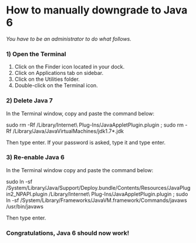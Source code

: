 How to manually downgrade to Java 6
==============

_You have to be an administrator to do what follows._

### 1) Open the Terminal

1. Click on the Finder icon located in your dock.
2. Click on Applications tab on sidebar.
3. Click on the Utilities folder.
4. Double-click on the Terminal icon.

### 2) Delete Java 7

In the Terminal window, copy and paste the command below:

sudo rm -Rf /Library/Internet\ Plug-Ins/JavaAppletPlugin.plugin ; sudo rm -Rf /Library/Java/JavaVirtualMachines/jdk1.7*.jdk

Then type enter. If your password is asked, type it and type enter.

### 3) Re-enable Java 6

In the Terminal window copy and paste the command below:

sudo ln -sf /System/Library/Java/Support/Deploy.bundle/Contents/Resources/JavaPlugin2_NPAPI.plugin /Library/Internet\ Plug-Ins/JavaAppletPlugin.plugin ; sudo ln -sf /System/Library/Frameworks/JavaVM.framework/Commands/javaws /usr/bin/javaws

Then type enter.

### Congratulations, Java 6 should now work!
